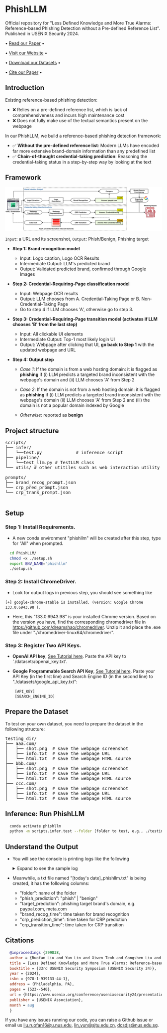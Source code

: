 # PhishLLM
Official repository for "Less Defined Knowledge and More True Alarms: Reference-based Phishing Detection without a Pre-defined Reference List".
Published in USENIX Security 2024. 

<p align="center">

  • <a href="">Read our Paper</a> •

  • <a href="https://sites.google.com/view/phishllm">Visit our Website</a> •

  • <a href="https://sites.google.com/view/phishllm/experimental-setup-datasets?authuser=0#h.r0fy4h1fw7mq">Download our Datasets</a>  •

  • <a href="#citation">Cite our Paper</a> •

</p>

## Introduction
Existing reference-based phishing detection:

- :x: Relies on a pre-defined reference list, which is lack of comprehensiveness and incurs high maintenance cost 
- :x: Does not fully make use of the textual semantics present on the webpage

In our PhishLLM, we build a reference-based phishing detection framework:

- ✅ **Without the pre-defined reference list**: Modern LLMs have encoded far more extensive brand-domain information than any predefined list
- ✅ **Chain-of-thought credential-taking prediction**: Reasoning the credential-taking status in a step-by-step way by looking at the text

## Framework
<img src="./figures/phishllm.png"/>

```Input```: a URL and its screenshot, ```Output```: Phish/Benign, Phishing target

- **Step 1: Brand recognition model**
  - Input: Logo caption, Logo OCR Results
  - Intermediate Output: LLM's predicted brand
  - Output: Validated predicted brand, confirmed through Google Images
  
- **Step 2: Credential-Requiring-Page classification model**
  - Input: Webpage OCR results
  - Output: LLM chooses from A. Credential-Taking Page or B. Non-Credential-Taking Page
  - Go to step 4 if LLM chooses 'A', otherwise go to step 3.
  
- **Step 3: Credential-Requiring-Page transition model (activates if LLM chooses 'B' from the last step)**
  - Input: All clickable UI elements
  - Intermediate Output: Top-1 most likely login UI
  - Output: Webpage after clicking that UI, **go back to Step 1** with the updated webpage and URL

- **Step 4: Output step** 
  - _Case 1_: If the domain is from a web hosting domain: it is flagged as **phishing** if
    (i) LLM predicts a targeted brand inconsistent with the webpage's domain
  and  (ii) LLM chooses 'A' from Step 2
  
  - _Case 2_: If the domain is not from a web hosting domain: it is flagged as **phishing** if
  (i) LLM predicts a targeted brand inconsistent with the webpage's domain
  (ii) LLM chooses 'A' from Step 2
  and (iii) the domain is not a popular domain indexed by Google
  
  - _Otherwise_: reported as **benign**

## Project structure

<pre>
scripts/ 
├── infer/
│   └──test.py             # inference script
├── pipeline/             
│   └──test_llm.py # TestLLM class
└── utils/ # other utitiles such as web interaction utility functions 

prompts/ 
├── brand_recog_prompt.json 
└── crp_pred_prompt.json
└── crp_trans_prompt.json

</pre>

## Setup

### Step 1: **Install Requirements**. 
- A new conda environment "phishllm" will be created after this step, type for "All" when prompted.
```bash
  cd PhishLLM/
  chmod +x ./setup.sh
  export ENV_NAME="phishllm"
  ./setup.sh
```

### Step 2: **Install ChromeDriver**. 
- Look for output logs in previous step, you should see something like 
```console
[+] google-chrome-stable is installed. (version: Google Chrome 133.0.6943.98 ). 
```
- Here, this "133.0.6943.98" is your installed Chrome version. Based on the version you have, find the corresponding chromedriver file in https://github.com/dreamshao/chromedriver.
Unzip it and place the .exe file under "./chromedriver-linux64/chromedriver". 

### Step 3: Register **Two API Keys**. 

- **OpenAI API key**, [See Tutorial here](https://platform.openai.com/docs/quickstart). Paste the API key to './datasets/openai_key.txt'.

- **Google Programmable Search API Key**, [See Tutorial here](https://meta.discourse.org/t/google-search-for-discourse-ai-programmable-search-engine-and-custom-search-api/307107). 
Paste your API Key (in the first line) and Search Engine ID (in the second line) to "./datasets/google_api_key.txt":
     ```text 
      [API_KEY]
      [SEARCH_ENGINE_ID]
     ```

## Prepare the Dataset
To test on your own dataset, you need to prepare the dataset in the following structure:
<pre>
testing_dir/
├── aaa.com/
│   ├── shot.png  # save the webpage screenshot
│   ├── info.txt  # save the webpage URL
│   └── html.txt  # save the webpage HTML source
├── bbb.com/
│   ├── shot.png  # save the webpage screenshot
│   ├── info.txt  # save the webpage URL
│   └── html.txt  # save the webpage HTML source
├── ccc.com/
│   ├── shot.png  # save the webpage screenshot
│   ├── info.txt  # save the webpage URL
│   └── html.txt  # save the webpage HTML source
</pre>


## Inference: Run PhishLLM 
```bash
  conda activate phishllm
  python -m scripts.infer.test --folder [folder to test, e.g., ./testing_dir]
```

## Understand the Output
- You will see the console is printing logs like the following <details><summary> Expand to see the sample log</summary>
  <pre><code>
    [PhishLLMLogger][DEBUG] Folder ./datasets/field_study/2023-09-01/device-862044b2-5124-4735-b6d5-f114eea4a232.remotewd.com
    [PhishLLMLogger][DEBUG] Time taken for LLM brand prediction: 0.9699530601501465 Detected brand: sonicwall.com
    [PhishLLMLogger][DEBUG] Domain sonicwall.com is valid and alive
    [PhishLLMLogger][DEBUG] Time taken for LLM CRP classification: 2.9195783138275146 	 CRP prediction: A. This is a credential-requiring page.
    [❗️] Phishing discovered, phishing target is sonicwall.com
  </code></pre></details>
  
- Meanwhile, a txt file named "[today's date]_phishllm.txt" is being created, it has the following columns: 
  - "folder": name of the folder
  - "phish_prediction": "phish" | "benign"
  - "target_prediction": phishing target brand's domain, e.g. paypal.com, meta.com
  - "brand_recog_time": time taken for brand recognition
  - "crp_prediction_time": time taken for CRP prediction
  - "crp_transition_time": time taken for CRP transition

## Citations
```bibtex
  @inproceedings {299838,
  author = {Ruofan Liu and Yun Lin and Xiwen Teoh and Gongshen Liu and Zhiyong Huang and Jin Song Dong},
  title = {Less Defined Knowledge and More True Alarms: Reference-based Phishing Detection without a Pre-defined Reference List},
  booktitle = {33rd USENIX Security Symposium (USENIX Security 24)},
  year = {2024},
  isbn = {978-1-939133-44-1},
  address = {Philadelphia, PA},
  pages = {523--540},
  url = {https://www.usenix.org/conference/usenixsecurity24/presentation/liu-ruofan},
  publisher = {USENIX Association},
  month = aug
  }
```
If you have any issues running our code, you can raise a Github issue or email us liu.ruofan16@u.nus.edu, lin_yun@sjtu.edu.cn, dcsdjs@nus.edu.sg.
